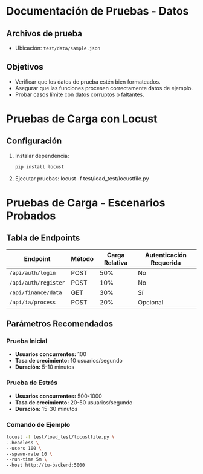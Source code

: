 # Documentación de Pruebas - Datos

## Archivos de prueba

- Ubicación: `test/data/sample.json`

## Objetivos

- Verificar que los datos de prueba estén bien formateados.
- Asegurar que las funciones procesen correctamente datos de ejemplo.
- Probar casos límite con datos corruptos o faltantes.

# Pruebas de Carga con Locust

## Configuración
1. Instalar dependencia:
   ```bash
   pip install locust

2. Ejecutar pruebas:
    locust -f test/load_test/locustfile.py

# Pruebas de Carga - Escenarios Probados

## Tabla de Endpoints

| Endpoint               | Método | Carga Relativa | Autenticación Requerida |
|------------------------|--------|----------------|-------------------------|
| `/api/auth/login`      | POST   | 50%            | No                      |
| `/api/auth/register`   | POST   | 10%            | No                      |
| `/api/finance/data`    | GET    | 30%            | Sí                      |
| `/api/ia/process`      | POST   | 20%            | Opcional                |

## Parámetros Recomendados

### Prueba Inicial
- **Usuarios concurrentes:** 100
- **Tasa de crecimiento:** 10 usuarios/segundo
- **Duración:** 5-10 minutos

### Prueba de Estrés
- **Usuarios concurrentes:** 500-1000
- **Tasa de crecimiento:** 20-50 usuarios/segundo  
- **Duración:** 15-30 minutos

### Comando de Ejemplo
```bash
locust -f test/load_test/locustfile.py \
--headless \
--users 100 \
--spawn-rate 10 \
--run-time 5m \
--host http://tu-backend:5000